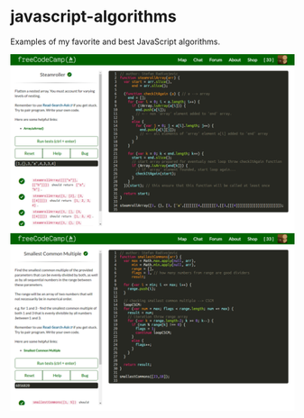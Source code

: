 # javascript-algorithms

Examples of my favorite and best JavaScript algorithms.

![alt tag](https://github.com/stefanradivojevic/javascript-algorithms/blob/master/screenshots/Steamroller.png)
![alt tag](https://github.com/stefanradivojevic/javascript-algorithms/blob/master/screenshots/SmallestCommonMultipleAlgorithm.png)
